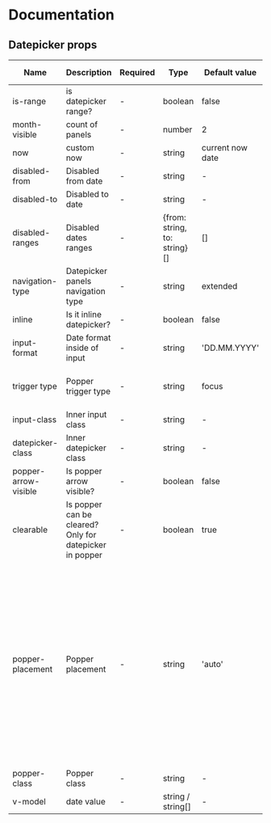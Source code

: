 # Documentation

## Datepicker props

| Name | Description | Required | Type | Default value | Possible values |
| --- | --- | --- | --- | --- | --- |
| is-range | is datepicker range? | - | boolean | false | - |
| month-visible | count of panels | - | number | 2 | any number |
| now | custom now | - | string | current now date | any date |
| disabled-from | Disabled from date | - | string | - | any date |
| disabled-to | Disabled to date | - | string | - | any date |
| disabled-ranges | Disabled dates ranges | - | {from: string, to: string}[] | [] | - |
| navigation-type | Datepicker panels navigation type | - | string | extended | simple, extended, none |
| inline | Is it inline datepicker? | - | boolean | false | - |
| input-format | Date format inside of input | - | string | 'DD.MM.YYYY' | any valid moment format |
| trigger type | Popper trigger type | - | string | focus | click, hover, focus, manual |
| input-class | Inner input class | - | string | - | any string |
| datepicker-class | Inner datepicker class | - | string | - | any string |
| popper-arrow-visible | Is popper arrow visible? | - | boolean | false | - |
| clearable | Is popper can be cleared? Only for datepicker in popper | - | boolean | true | - |
| popper-placement | Popper placement | - | string | 'auto' | auto-start, auto, auto-end, top-start, top, top-end, right-start, right, right-end, bottom-end, bottom, bottom-start, left-end, left, left-start |
| popper-class | Popper class | - | string | - | any string |
| v-model | date value | - | string / string[] | - | - |
